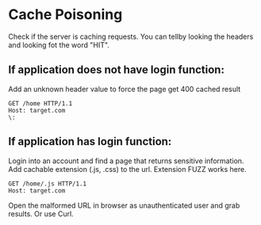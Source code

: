 # Cache Poisoning

Check if the server is caching requests. You can tellby looking the headers and looking fot the word "HIT".

## If application does not have login function:

Add an unknown header value to force the page get 400 cached result

```
GET /home HTTP/1.1
Host: target.com
\:
```

## If application has login function:

Login into an account and find a page that returns sensitive information.
Add cachable extension (.js, .css) to the url. Extension FUZZ works here.

```
GET /home/.js HTTP/1.1
Host: target.com
```

Open the malformed URL in browser as unauthenticated user and grab results. Or use Curl.
